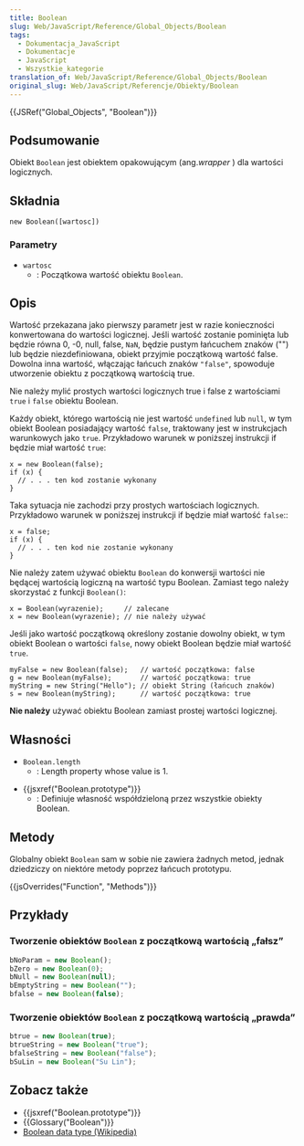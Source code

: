 ```yaml
---
title: Boolean
slug: Web/JavaScript/Reference/Global_Objects/Boolean
tags:
  - Dokumentacja_JavaScript
  - Dokumentacje
  - JavaScript
  - Wszystkie_kategorie
translation_of: Web/JavaScript/Reference/Global_Objects/Boolean
original_slug: Web/JavaScript/Referencje/Obiekty/Boolean
---
```

{{JSRef("Global_Objects", "Boolean")}}

## Podsumowanie

Obiekt `Boolean` jest obiektem opakowującym (ang._wrapper_ ) dla wartości logicznych.

## Składnia

    new Boolean([wartosc])

### Parametry

- `wartosc`
  - : Początkowa wartość obiektu `Boolean`.

## Opis

Wartość przekazana jako pierwszy parametr jest w razie konieczności konwertowana do wartości logicznej. Jeśli wartość zostanie pominięta lub będzie równa 0, -0, null, false, `NaN`, będzie pustym łańcuchem znaków ("") lub będzie niezdefiniowana, obiekt przyjmie początkową wartość false. Dowolna inna wartość, włączając łańcuch znaków `"false"`, spowoduje utworzenie obiektu z początkową wartością true.

Nie należy mylić prostych wartości logicznych true i false z wartościami `true` i `false` obiektu Boolean.

Każdy obiekt, którego wartością nie jest wartość `undefined` lub `null`, w tym obiekt Boolean posiadający wartość `false`, traktowany jest w instrukcjach warunkowych jako `true`. Przykładowo warunek w poniższej instrukcji if będzie miał wartość `true`:

    x = new Boolean(false);
    if (x) {
      // . . . ten kod zostanie wykonany
    }

Taka sytuacja nie zachodzi przy prostych wartościach logicznych. Przykładowo warunek w poniższej instrukcji if będzie miał wartość `false`::

    x = false;
    if (x) {
      // . . . ten kod nie zostanie wykonany
    }

Nie należy zatem używać obiektu `Boolean` do konwersji wartości nie będącej wartością logiczną na wartość typu Boolean. Zamiast tego należy skorzystać z funkcji `Boolean()`:

    x = Boolean(wyrazenie);     // zalecane
    x = new Boolean(wyrazenie); // nie należy używać

Jeśli jako wartość początkową określony zostanie dowolny obiekt, w tym obiekt Boolean o wartości `false`, nowy obiekt Boolean będzie miał wartość `true`.

    myFalse = new Boolean(false);   // wartość początkowa: false
    g = new Boolean(myFalse);       // wartość początkowa: true
    myString = new String("Hello"); // obiekt String (łańcuch znaków)
    s = new Boolean(myString);      // wartość początkowa: true

**Nie należy** używać obiektu Boolean zamiast prostej wartości logicznej.

## Własności

- `Boolean.length`
  - : Length property whose value is 1.

<!---->

- {{jsxref("Boolean.prototype")}}
  - : Definiuje własność współdzieloną przez wszystkie obiekty Boolean.

## Metody

Globalny obiekt `Boolean` sam w sobie nie zawiera żadnych metod, jednak dziedziczy on niektóre metody poprzez łańcuch prototypu.

{{jsOverrides("Function", "Methods")}}

## Przykłady

### Tworzenie obiektów `Boolean` z początkową wartością „fałsz”

```js
bNoParam = new Boolean();
bZero = new Boolean(0);
bNull = new Boolean(null);
bEmptyString = new Boolean("");
bfalse = new Boolean(false);
```

### Tworzenie obiektów `Boolean` z początkową wartością „prawda”

```js
btrue = new Boolean(true);
btrueString = new Boolean("true");
bfalseString = new Boolean("false");
bSuLin = new Boolean("Su Lin");
```

## Zobacz także

- {{jsxref("Boolean.prototype")}}
- {{Glossary("Boolean")}}
- [Boolean data type (Wikipedia)](http://en.wikipedia.org/wiki/Boolean_data_type)
